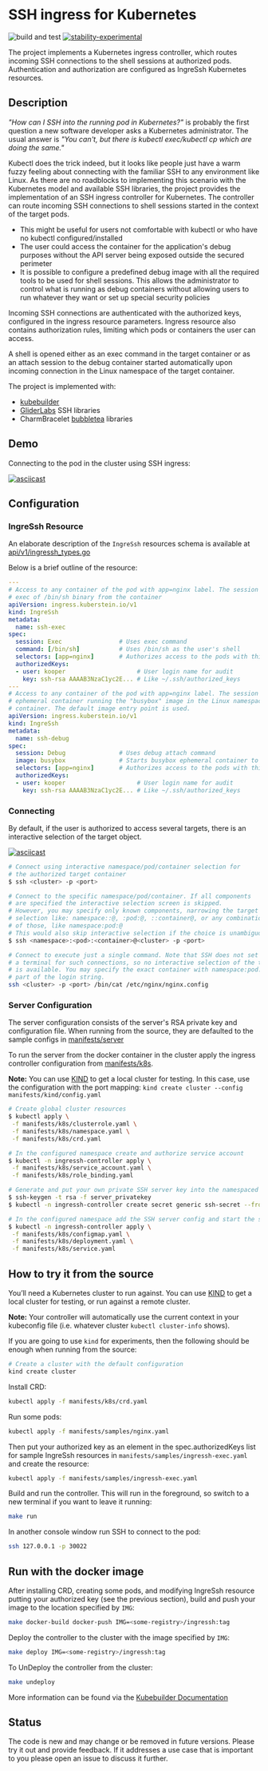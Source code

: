 # SSH ingress for Kubernetes

![build and test](https://github.com/Kooper/IngreSsh/actions/workflows/go.yml/badge.svg)
[![stability-experimental](https://img.shields.io/badge/stability-experimental-orange.svg)](https://github.com/mkenney/software-guides/blob/master/STABILITY-BADGES.md#experimental)

The project implements a Kubernetes ingress controller, which routes incoming
SSH connections to the shell sessions at authorized pods. Authentication and
authorization are configured as IngreSsh Kubernetes resources.

## Description

_"How can I SSH into the running pod in Kubernetes?"_ is probably the first
question a new software developer asks a Kubernetes administrator. The usual
answer is _"You can't, but there is kubectl exec/kubectl cp which are doing
the same."_

Kubectl does the trick indeed, but it looks like people just have a warm fuzzy
feeling about connecting with the familiar SSH to any environment like
Linux. As there are no roadblocks to implementing this scenario with the
Kubernetes model and available SSH libraries, the project provides the
implementation of an SSH ingress controller for Kubernetes. The controller
can route incoming SSH connections to shell sessions started in the
context of the target pods.

* This might be useful for users not comfortable with kubectl or who have no
  kubectl configured/installed
* The user could access the container for the application's debug purposes
  without the API server being exposed outside the secured perimeter
* It is possible to configure a predefined debug image with all the required
  tools to be used for shell sessions. This allows the administrator to control
  what is running as debug containers without allowing users to run whatever
  they want or set up special security policies

Incoming SSH connections are authenticated with the authorized keys, configured
in the ingress resource parameters. Ingress resource also contains
authorization rules, limiting which pods or containers the user can
access.

A shell is opened either as an exec command in the target container or as an
attach session to the debug container started automatically upon incoming
connection in the Linux namespace of the target container.

The project is implemented with:

* [kubebuilder](https://book.kubebuilder.io/)
* [GliderLabs](https://github.com/gliderlabs/ssh) SSH libraries
* CharmBracelet [bubbletea](https://github.com/charmbracelet/bubbletea) libraries

## Demo

Connecting to the pod in the cluster using SSH ingress:

[![asciicast](https://asciinema.org/a/gh6CTevs3p55ARhVcKLYNPizF.svg)](https://asciinema.org/a/gh6CTevs3p55ARhVcKLYNPizF)

## Configuration

### IngreSsh Resource

An elaborate description of the `IngreSsh` resources schema is available at [api/v1/ingressh_types.go](api/v1/ingressh_types.go)

Below is a brief outline of the resource:

```yaml
---
# Access to any container of the pod with app=nginx label. The session starts with
# exec of /bin/sh binary from the container
apiVersion: ingress.kuberstein.io/v1
kind: IngreSsh
metadata:
  name: ssh-exec
spec:
  session: Exec                # Uses exec command
  command: [/bin/sh]           # Uses /bin/sh as the user's shell
  selectors: [app=nginx]       # Authorizes access to the pods with this label in the namespace of the resource
  authorizedKeys:
  - user: kooper                    # User login name for audit
    key: ssh-rsa AAAAB3NzaC1yc2E... # Like ~/.ssh/authorized_keys
---
# Access to any container of the pod with app=nginx label. The session starts with the
# ephemeral container running the "busybox" image in the Linux namespace of the target
# container. The default image entry point is used.
apiVersion: ingress.kuberstein.io/v1
kind: IngreSsh
metadata:
  name: ssh-debug
spec:
  session: Debug               # Uses debug attach command
  image: busybox               # Starts busybox ephemeral container to attach the user's shell
  selectors: [app=nginx]       # Authorizes access to the pods with this label in the namespace of the resource
  authorizedKeys:
  - user: kooper                    # User login name for audit
    key: ssh-rsa AAAAB3NzaC1yc2E... # Like ~/.ssh/authorized_keys
```

### Connecting

By default, if the user is authorized to access several targets, there is an
interactive selection of the target object.

[![asciicast](https://asciinema.org/a/e2gJS70bNEQrwMXEIA64SkpR1.svg)](https://asciinema.org/a/e2gJS70bNEQrwMXEIA64SkpR1)

```sh
# Connect using interactive namespace/pod/container selection for
# the authorized target container
$ ssh <cluster> -p <port>

# Connect to the specific namespace/pod/container. If all components
# are specified the interactive selection screen is skipped.
# However, you may specify only known components, narrowing the target
# selection like: namespace::@, :pod:@, ::container@, or any combination
# of those, like namespace:pod:@
# This would also skip interactive selection if the choice is unambiguous.
$ ssh <namespace>:<pod>:<container>@<cluster> -p <port>

# Connect to execute just a single command. Note that SSH does not set up
# a terminal for such connections, so no interactive selection of the target pod
# is available. You may specify the exact container with namespace:pod:container@
# part of the login string.
ssh <cluster> -p <port> /bin/cat /etc/nginx/nginx.config
```

### Server Configuration

The server configuration consists of the server's RSA private key and configuration file.
When running from the source, they are defaulted to the sample configs in
[manifests/server](manifests/server)

To run the server from the docker container in the cluster apply the ingress
controller configuration from [manifests/k8s](manifests/k8s).

**Note:** You can use [KIND](https://sigs.k8s.io/kind) to get a local cluster
for testing. In this case, use the configuration with the port mapping:
`kind create cluster --config manifests/kind/config.yaml`

```sh
# Create global cluster resources
$ kubectl apply \
 -f manifests/k8s/clusterrole.yaml \
 -f manifests/k8s/namespace.yaml \
 -f manifests/k8s/crd.yaml

# In the configured namespace create and authorize service account
$ kubectl -n ingressh-controller apply \
 -f manifests/k8s/service_account.yaml \
 -f manifests/k8s/role_binding.yaml

# Generate and put your own private SSH server key into the namespaced secret
$ ssh-keygen -t rsa -f server_privatekey
$ kubectl -n ingressh-controller create secret generic ssh-secret --from-file=server_privatekey

# In the configured namespace add the SSH server config and start the server
$ kubectl -n ingressh-controller apply \
 -f manifests/k8s/configmap.yaml \
 -f manifests/k8s/deployment.yaml \
 -f manifests/k8s/service.yaml
```

## How to try it from the source

You’ll need a Kubernetes cluster to run against. You can use
[KIND](https://sigs.k8s.io/kind) to get a local cluster for testing, or run
against a remote cluster.

**Note:** Your controller will automatically use the current context in your
kubeconfig file (i.e. whatever cluster `kubectl cluster-info` shows).

If you are going to use `kind` for experiments, then the following should be
enough when running from the source:

```sh
# Create a cluster with the default configuration
kind create cluster
```

Install CRD:

```sh
kubectl apply -f manifests/k8s/crd.yaml
```

Run some pods:

```sh
kubectl apply -f manifests/samples/nginx.yaml
```

Then put your authorized key as an element in the spec.authorizedKeys list
for sample IngreSsh resources in `manifests/samples/ingressh-exec.yaml` and
create the resource:

```sh
kubectl apply -f manifests/samples/ingressh-exec.yaml
```

Build and run the controller. This will run in the foreground, so switch to a
new terminal if you want to leave it running:

```sh
make run
```

In another console window run SSH to connect to the pod:

```sh
ssh 127.0.0.1 -p 30022
```

## Run with the docker image

After installing CRD, creating some pods, and modifying IngreSsh resource
putting your authorized key (see the previous section),
build and push your image to the location specified by `IMG`:

```sh
make docker-build docker-push IMG=<some-registry>/ingressh:tag
```

Deploy the controller to the cluster with the image specified by `IMG`:

```sh
make deploy IMG=<some-registry>/ingressh:tag
```

To UnDeploy the controller from the cluster:

```sh
make undeploy
```

More information can be found via the [Kubebuilder Documentation](https://book.kubebuilder.io/introduction.html)

## Status

The code is new and may change or be removed in future versions. Please try it out and provide feedback.
If it addresses a use case that is important to you please open an issue to discuss it further.
